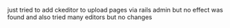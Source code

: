 just tried to add ckeditor to upload pages via rails admin but no effect was found
and also tried many editors but no changes

